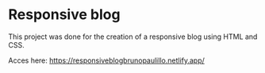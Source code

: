 # Responsive blog

This project was done for the creation of a responsive blog using HTML and CSS.

Acces here: https://responsiveblogbrunopaulillo.netlify.app/
